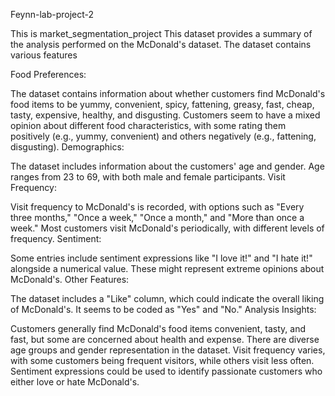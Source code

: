 Feynn-lab-project-2

This is market_segmentation_project This dataset provides a summary of the analysis performed on the McDonald's dataset. The dataset contains various features

Food Preferences:

The dataset contains information about whether customers find McDonald's food items to be yummy, convenient, spicy, fattening, greasy, fast, cheap, tasty, expensive, healthy, and disgusting. Customers seem to have a mixed opinion about different food characteristics, with some rating them positively (e.g., yummy, convenient) and others negatively (e.g., fattening, disgusting). Demographics:

The dataset includes information about the customers' age and gender. Age ranges from 23 to 69, with both male and female participants. Visit Frequency:

Visit frequency to McDonald's is recorded, with options such as "Every three months," "Once a week," "Once a month," and "More than once a week." Most customers visit McDonald's periodically, with different levels of frequency. Sentiment:

Some entries include sentiment expressions like "I love it!" and "I hate it!" alongside a numerical value. These might represent extreme opinions about McDonald's. Other Features:

The dataset includes a "Like" column, which could indicate the overall liking of McDonald's. It seems to be coded as "Yes" and "No." Analysis Insights:

Customers generally find McDonald's food items convenient, tasty, and fast, but some are concerned about health and expense. There are diverse age groups and gender representation in the dataset. Visit frequency varies, with some customers being frequent visitors, while others visit less often. Sentiment expressions could be used to identify passionate customers who either love or hate McDonald's.
